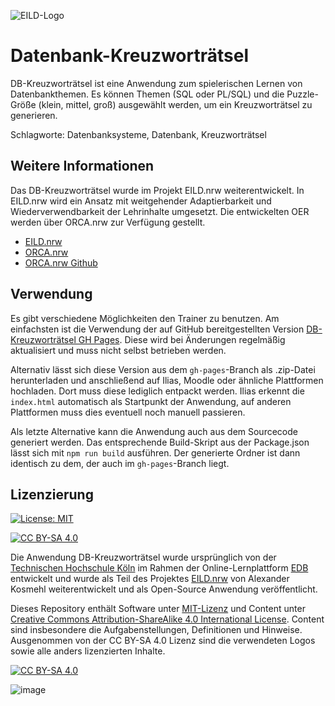 ![EILD-Logo](src/img/eild_header_logo.png)

# Datenbank-Kreuzworträtsel

DB-Kreuzworträtsel ist eine Anwendung zum spielerischen Lernen von Datenbankthemen. Es können Themen (SQL oder PL/SQL) und die Puzzle-Größe (klein, mittel, groß) ausgewählt werden, um ein Kreuzworträtsel zu generieren. 

Schlagworte: Datenbanksysteme, Datenbank, Kreuzworträtsel

## Weitere Informationen
Das DB-Kreuzworträtsel wurde im Projekt EILD.nrw weiterentwickelt. In EILD.nrw wird ein Ansatz mit weitgehender Adaptierbarkeit und Wiederverwendbarkeit der Lehrinhalte umgesetzt. Die entwickelten OER werden über ORCA.nrw zur Verfügung gestellt.
- [EILD.nrw]
- [ORCA.nrw]
- [ORCA.nrw Github]

## Verwendung

Es gibt verschiedene Möglichkeiten den Trainer zu benutzen. Am einfachsten ist die Verwendung der auf GitHub bereitgestellten Version [DB-Kreuzworträtsel GH Pages]. Diese wird bei Änderungen regelmäßig aktualisiert und muss nicht selbst betrieben werden.

Alternativ lässt sich diese Version aus dem `gh-pages`-Branch als .zip-Datei herunterladen und anschließend auf Ilias, Moodle oder ähnliche Plattformen hochladen. Dort muss diese lediglich entpackt werden. Ilias erkennt die `index.html` automatisch als Startpunkt der Anwendung, auf anderen Plattformen muss dies eventuell noch manuell passieren.

Als letzte Alternative kann die Anwendung auch aus dem Sourcecode generiert werden. Das entsprechende Build-Skript aus der Package.json lässt sich mit `npm run build` ausführen. Der generierte Ordner ist dann identisch zu dem, der auch im `gh-pages`-Branch liegt.


## Lizenzierung

[![License: MIT][MIT-shield]][MIT]

[![CC BY-SA 4.0][cc-by-sa-shield]][cc-by-sa]

Die Anwendung DB-Kreuzworträtsel wurde ursprünglich von der [Technischen Hochschule Köln][TH Köln] im Rahmen der Online-Lernplattform [EDB] entwickelt und wurde als Teil des Projektes [EILD.nrw] von Alexander Kosmehl weiterentwickelt und als Open-Source Anwendung veröffentlicht.

Dieses Repository enthält Software unter [MIT-Lizenz][MIT] und Content unter [Creative Commons Attribution-ShareAlike 4.0 International License][cc-by-sa]. Content sind insbesondere die Aufgabenstellungen, Definitionen und Hinweise. Ausgenommen von der CC BY-SA 4.0 Lizenz sind die verwendeten Logos sowie alle anders lizenzierten Inhalte.

[![CC BY-SA 4.0][cc-by-sa-image]][cc-by-sa]

![image](https://user-images.githubusercontent.com/73349129/233968870-b61f0850-e7c2-489f-a597-53e030794b22.png)




[MIT]: https://github.com/orca-nrw/crossword/blob/main/LICENSE
[MIT-shield]: https://img.shields.io/badge/License-MIT-yellow.svg 
[cc-by-sa]: http://creativecommons.org/licenses/by-sa/4.0/
[cc-by-sa-image]: https://licensebuttons.net/l/by-sa/4.0/88x31.png
[cc-by-sa-shield]: https://img.shields.io/badge/License-CC%20BY--SA%204.0-lightgrey.svg
[HSD]: https://www.hs-duesseldorf.de/
[TH Köln]: https://www.th-koeln.de/
[EDB]: https://edb2.gm.th-koeln.de/index
[DB-Kreuzworträtsel]: https://github.com/orca-nrw/crossword/tree/main
[DB-Kreuzworträtsel GH Pages]: https://orca-nrw.github.io/crossword/
[EILD.nrw]: https://www.eild.nrw/
[EILD.nrw GitHub]: https://github.com/EILD-nrw
[ORCA.nrw]: https://www.orca.nrw/
[ORCA.nrw Github]: https://github.com/orca-nrw
